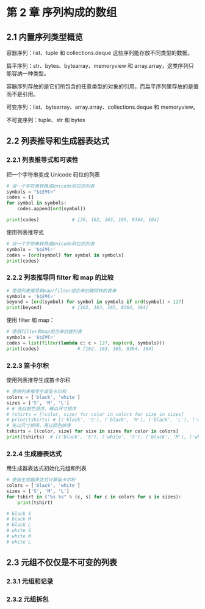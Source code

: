 # 第 2 章 序列构成的数组

## 2.1 内置序列类型概览

容器序列：list、tuple 和 collections.deque 这些序列能存放不同类型的数据。

扁平序列：str、bytes、bytearray、memoryview 和 array.array，这类序列只能容纳一种类型。

容器序列存放的是它们所包含的任意类型的对象的引用，而扁平序列里存放的是值而不是引用。

可变序列：list、bytearray、array.array、collections.deque 和 memoryview。

不可变序列：tuple、str 和 bytes

## 2.2 列表推导和生成器表达式

### 2.2.1 列表推导式和可读性

把一个字符串变成 Unicode 码位的列表

```python
# 讲一个字符串转换成Unicode码位的列表
symbols = "$¢£¥€¤"
codes = []
for symbol in symbols:
    codes.append(ord(symbol))

print(codes)            # [36, 162, 163, 165, 8364, 164]
```

使用列表推导式

```python
# 讲一个字符串转换成Unicode码位的列表
symbols = '$¢£¥€¤'
codes = [ord(symbol) for symbol in symbols]
print(codes)
```

### 2.2.2 列表推导同 filter 和 map 的比较

```python
# 使用列表推导和map/filter组合来创建同样的表单
symbols = '$¢£¥€¤'
beyond = [ord(symbol) for symbol in symbols if ord(symbol) > 127]
print(beyond)           # [162, 163, 165, 8364, 164]
```

使用 filter 和 map：

```python
# 使用filter和map组合来创建列表
symbols = '$¢£¥€¤'
codes = list(filter(lambda c: c > 127, map(ord, symbols)))
print(codes)              # [162, 163, 165, 8364, 164]
```

### 2.2.3 笛卡尔积

使用列表推导生成笛卡尔积

```python
# 使用列表推导生成笛卡尔积
colors = ['black', 'white']
sizes = ['S', 'M', 'L']
# # 先以颜色排序，再以尺寸排序
# tshirts = [(color, size) for color in colors for size in sizes]
# print(tshirts) # [('black', 'S'), ('black', 'M'), ('black', 'L'), ('white', 'S'), ('white', 'M'), ('white', 'L')]
# 先以尺寸排序，再以颜色排序
tshirts = [(color, size) for size in sizes for color in colors]
print(tshirts)  # [('black', 'S'), ('white', 'S'), ('black', 'M'), ('white', 'M'), ('black', 'L'), ('white', 'L')]
```

### 2.2.4 生成器表达式

用生成器表达式初始化元组和列表

```python
# 使用生成器表达式计算笛卡尔积
colors = ['black', 'white']
sizes = ['S', 'M', 'L']
for tshirt in ("%s %s" % (c, s) for c in colors for s in sizes):
    print(tshirt)

# black S
# black M
# black L
# white S
# white M
# white L
```

## 2.3 元组不仅仅是不可变的列表

### 2.3.1 元组和记录

### 2.3.2 元组拆包
